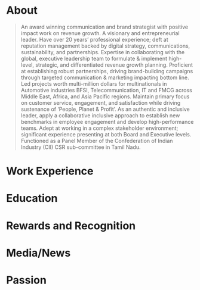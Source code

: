 # About

> An award winning communication and brand strategist with positive impact work on revenue growth. A visionary and entrepreneurial leader. Have over 20 years’ professional experience; deft at reputation management backed by digital strategy, communications, sustainability, and partnerships. Expertise in collaborating with the global, executive leadership team to formulate & implement high-level, strategic, and differentiated revenue growth planning. Proficient at establishing robust partnerships, driving brand-building campaigns through targeted communication & marketing impacting bottom line. Led projects worth multi-million dollars for multinationals in Automotive industries BFSI, Telecommunication, IT and FMCG across Middle East, Africa, and Asia Pacific regions. Maintain primary focus on customer service, engagement, and satisfaction while driving sustenance of ‘People, Planet & Profit’. As an authentic and inclusive leader, apply a collaborative inclusive approach to establish new benchmarks in employee engagement and develop high-performance teams. Adept at working in a complex stakeholder environment; significant experience presenting at both Board and Executive levels. Functioned as a Panel Member of the Confederation of Indian Industry (CII) CSR sub-committee in Tamil Nadu. 

# Work Experience

# Education


# Rewards and Recognition


# Media/News

# Passion
